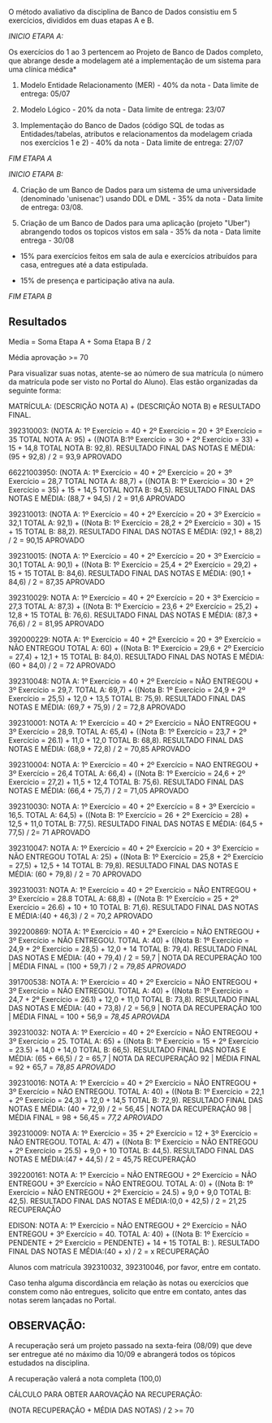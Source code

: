 

O método avaliativo da disciplina de Banco de Dados consistiu em 5 exercícios, divididos em duas etapas A e B.

*INICIO ETAPA A:*

Os exercícios do 1 ao 3 pertencem ao Projeto de Banco de Dados completo, que abrange desde a modelagem até a implementação de um sistema para uma clínica médica*

1) Modelo Entidade Relacionamento (MER) - 40% da nota - Data limite de entrega: 05/07 

2) Modelo Lógico - 20% da nota - Data limite de entrega: 23/07 

3) Implementação do Banco de Dados (código SQL de todas as Entidades/tabelas, atributos e relacionamentos da modelagem criada nos exercícios 1 e 2) - 40% da nota - Data limite de entrega: 27/07

*FIM ETAPA A*


*INICIO ETAPA B:*


4) Criação de um Banco de Dados para um sistema de uma universidade (denominado 'unisenac') usando DDL e DML - 35% da nota - Data limite de entrega: 03/08.

5) Criação de um Banco de Dados para uma aplicação (projeto "Uber") abrangendo todos os topicos vistos em sala - 35% da nota - Data limite entrega - 30/08

+ 15% para exercícios feitos em sala de aula e exercícios atribuídos para casa, entregues até a data estipulada.

+ 15% de presença e participação ativa na aula.



*FIM ETAPA B* 

Resultados 
-

Media = Soma Etapa A + Soma Etapa B / 2

Média aprovação >= 70

Para visualizar suas notas, atente-se ao número de sua matrícula (o número da matrícula pode ser visto no Portal do Aluno). Elas estão organizadas da seguinte forma:

MATRÍCULA: (DESCRIÇÃO NOTA A) + (DESCRIÇÃO NOTA B) e RESULTADO FINAL.

392310003: (NOTA A: 1º Exercício = 40 + 2º Exercício = 20 + 3º Exercício = 35 TOTAL NOTA A: 95) + ((NOTA B:1º Exercício = 30 + 2º Exercício = 33) + 15 + 14,8 TOTAL NOTA B: 92,8). RESULTADO FINAL DAS NOTAS E MÉDIA: (95 + 92,8) / 2 = 93,9 APROVADO

66221003950: (NOTA A: 1º Exercício = 40 + 2º Exercício = 20 + 3º Exercício = 28,7 TOTAL NOTA A: 88,7) + ((NOTA B: 1º Exercício = 30 + 2º Exercício = 35) + 15 + 14,5  TOTAL NOTA B: 94,5). RESULTADO FINAL DAS NOTAS E MÉDIA: (88,7 + 94,5) / 2 = 91,6 APROVADO

392310013:  (NOTA A: 1º Exercício = 40 + 2º Exercício = 20 + 3º Exercício = 32,1 TOTAL A: 92,1) + ((Nota B: 1º Exercício = 28,2 + 2º Exercício = 30) + 15 + 15 TOTAL B: 88,2). RESULTADO FINAL DAS NOTAS E MÉDIA: (92,1 + 88,2) / 2 = 90,15 APROVADO

392310015: (NOTA A: 1º Exercício = 40 + 2º Exercício = 20 + 3º Exercício = 30,1 TOTAL A: 90,1) + ((Nota B: 1º Exercício = 25,4 + 2º Exercício = 29,2) + 15 + 15 TOTAL B: 84,6). RESULTADO FINAL DAS NOTAS E MÉDIA: (90,1 + 84,6) / 2 = 87,35 APROVADO

392310029: NOTA A: 1º Exercício = 40 + 2º Exercício = 20 + 3º Exercício = 27,3 TOTAL A: 87,3) + ((Nota B: 1º Exercício = 23,6 + 2º Exercício = 25,2) + 12,8 + 15 TOTAL B: 76,6). RESULTADO FINAL DAS NOTAS E MÉDIA: (87,3 + 76,6) / 2 = 81,95 APROVADO

392000229: NOTA A: 1º Exercício = 40 + 2º Exercício = 20 + 3º Exercício = NÃO ENTREGOU TOTAL A: 60) + ((Nota B: 1º Exercício = 29,6 + 2º Exercício = 27,4) + 12,1 + 15 TOTAL B: 84,0). RESULTADO FINAL DAS NOTAS E MÉDIA: (60 + 84,0) / 2 = 72 APROVADO

392310048: NOTA A: 1º Exercício = 40 + 2º Exercício = NÃO ENTREGOU + 3º Exercício = 29,7. TOTAL A: 69,7) + ((Nota B: 1º Exercício = 24,9 + 2º Exercício = 25,5) + 12,0 + 13,5 TOTAL B: 75,9). RESULTADO FINAL DAS NOTAS E MÉDIA: (69,7 + 75,9) / 2 = 72,8 APROVADO

392310001: NOTA A: 1º Exercício = 40 + 2º Exercício = NÃO ENTREGOU + 3º Exercício = 28,9. TOTAL A: 65,4) + ((Nota B: 1º Exercício = 23,7 + 2º Exercício = 26.1) + 11,0 + 12,0 TOTAL B: 68,8). RESULTADO FINAL DAS NOTAS E MÉDIA: (68,9 + 72,8) / 2 = 70,85 APROVADO

392310004: NOTA A: 1º Exercício = 40 + 2º Exercício = NAO ENTREGOU + 3º Exercício = 26,4 TOTAL A: 66,4) + ((Nota B: 1º Exercício = 24,6 + 2º Exercício = 27,2) + 11,5 + 12,4 TOTAL B: 75,6). RESULTADO FINAL DAS NOTAS E MÉDIA: (66,4 + 75,7) / 2 = 71,05 APROVADO

392310030: NOTA A: 1º Exercício = 40 + 2º Exercício = 8 + 3º Exercício = 16,5. TOTAL A: 64,5) + ((Nota B: 1º Exercício = 26 + 2º Exercício = 28) + 12,5 + 11,0 TOTAL B: 77,5). RESULTADO FINAL DAS NOTAS E MÉDIA: (64,5 + 77,5) / 2= 71 APROVADO

392310047: NOTA A: 1º Exercício = 40 + 2º Exercício = 20 + 3º Exercício = NÃO ENTREGOU TOTAL A: 25) + ((Nota B: 1º Exercício = 25,8 + 2º Exercício = 27,5) + 12,5 + 14 TOTAL B: 79,8). RESULTADO FINAL DAS NOTAS E MÉDIA: (60 + 79,8) / 2 = 70 APROVADO


392310031: NOTA A: 1º Exercício = 40 + 2º Exercício = NÃO ENTREGOU + 3º Exercício = 28.8 TOTAL A: 68,8) + ((Nota B: 1º Exercício = 25 + 2º Exercício = 26.6) + 10 + 10 TOTAL B: 71,6). RESULTADO FINAL DAS NOTAS E MÉDIA:(40 + 46,3) / 2 = 70,2 APROVADO

392200869: NOTA A: 1º Exercício = 40 + 2º Exercício = NÃO ENTREGOU + 3º Exercício = NÃO ENTREGOU. TOTAL A: 40) + ((Nota B: 1º Exercício = 24,9 + 2º Exercício = 28,5) + 12,0 + 14 TOTAL B: 79,4). RESULTADO FINAL DAS NOTAS E MÉDIA: (40 + 79,4) / 2 = 59,7 | NOTA DA RECUPERAÇÃO 100 | MÉDIA FINAL = (100 + 59,7) / 2 = *79,85 APROVADO*

391700538: NOTA A: 1º Exercício = 40 + 2º Exercício = NÃO ENTREGOU + 3º Exercício = NÃO ENTREGOU. TOTAL A: 40) + ((Nota B: 1º Exercício = 24,7 + 2º Exercício = 26.1) + 12,0 + 11,0 TOTAL B: 73,8). RESULTADO FINAL DAS NOTAS E MÉDIA: (40 + 73,8) / 2 = 56,9 | NOTA DA RECUPERAÇÃO 100 | MÉDIA FINAL = 100 + 56,9 = *78,45 APROVADA*

392310032: NOTA A: 1º Exercício = 40 + 2º Exercício = NÃO ENTREGOU + 3º Exercício = 25. TOTAL A: 65) + ((Nota B: 1º Exercício = 15 + 2º Exercício = 23.5) + 14,0 + 14,0 TOTAL B: 66,5). RESULTADO FINAL DAS NOTAS E MÉDIA: (65 + 66,5) / 2 = 65,7 | NOTA DA RECUPERAÇÃO 92 | MÉDIA FINAL = 92 + 65,7 = *78,85 APROVADO*

392310016: NOTA A: 1º Exercício = 40 + 2º Exercício = NÃO ENTREGOU + 3º Exercício = NÃO ENTREGOU. TOTAL A: 40) + ((Nota B: 1º Exercício = 22,1 + 2º Exercício = 24,3) + 12,0 + 14,5 TOTAL B: 72,9). RESULTADO FINAL DAS NOTAS E MÉDIA: (40 + 72,9) / 2 = 56,45  | NOTA DA RECUPERAÇÃO 98 | MÉDIA FINAL = 98 + 56,45 = *77,2 APROVADO*

392310009:  NOTA A: 1º Exercício = 35 + 2º Exercício = 12 + 3º Exercício = NÃO ENTREGOU. TOTAL A: 47) + ((Nota B: 1º Exercício = NÃO ENTREGOU + 2º Exercício = 25.5) + 9,0 + 10 TOTAL B: 44,5). RESULTADO FINAL DAS NOTAS E MÉDIA:(47 + 44,5) / 2 = 45,75 RECUPERAÇÃO

392200161: NOTA A: 1º Exercício = NÃO ENTREGOU + 2º Exercício = NÃO ENTREGOU + 3º Exercício = NÃO ENTREGOU. TOTAL A: 0) + ((Nota B: 1º Exercício = NÃO ENTREGOU + 2º Exercício = 24.5) + 9,0 + 9,0 TOTAL B: 42,5). RESULTADO FINAL DAS NOTAS E MÉDIA:(0,0 + 42,5) / 2 = 21,25 RECUPERAÇÃO

EDISON: NOTA A: 1º Exercício = NÃO ENTREGOU + 2º Exercício = NÃO ENTREGOU + 3º Exercício = 40. TOTAL A: 40) + ((Nota B: 1º Exercício = PENDENTE + 2º Exercício = PENDENTE) + 14 + 15 TOTAL B: ). RESULTADO FINAL DAS NOTAS E MÉDIA:(40 + x) / 2 = x RECUPERAÇÃO

Alunos com matrícula 392310032, 392310046, por favor, entre em contato.

Caso tenha alguma discordância em relação às notas ou exercícios que constem como não entregues, solicito que entre em contato, antes das notas serem lançadas no Portal.

OBSERVAÇÃO:
-
A recuperação será um projeto passado na sexta-feira (08/09) que deve ser entregue até no máximo dia 10/09 e abrangerá todos os tópicos estudados na disciplina.

A recuperação valerá a nota completa (100,0)

CÁLCULO PARA OBTER AAROVAÇÃO NA RECUPERAÇÃO:

(NOTA RECUPERAÇÃO + MÉDIA DAS NOTAS) / 2 >= 70




